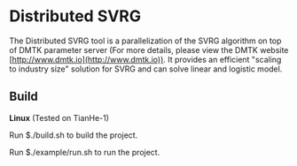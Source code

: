 Distributed SVRG
==========

The Distributed SVRG tool is a parallelization of the SVRG algorithm on top of DMTK parameter server (For more details, please view the DMTK website [http://www.dmtk.io](http://www.dmtk.io)). It provides an efficient "scaling to industry size" solution for SVRG and can solve linear and logistic model.

Build
----------

**Linux** (Tested on TianHe-1)

Run $./build.sh to build the project.

Run $./example/run.sh to run the project. 
